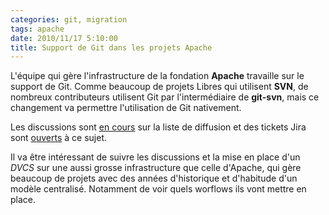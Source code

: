 ```yaml
---
categories: git, migration
tags: apache
date: 2010/11/17 5:10:00
title: Support de Git dans les projets Apache
---
```


L'équipe qui gère l'infrastructure de la fondation **Apache** travaille sur le support de Git. Comme beaucoup de projets Libres qui utilisent **SVN**, de nombreux contributeurs utilisent Git par l'intermédiaire de **git-svn**, mais ce changement va permettre l'utilisation de Git nativement.

Les discussions sont [en cours](http://markmail.org/message/7ztq2pwm6456zqmy) sur la liste de diffusion et des tickets Jira sont [ouverts](https://issues.apache.org/jira/browse/INFRA/component/12312655) à ce sujet.

Il va être intéressant de suivre les discussions et la mise en place d'un *DVCS* sur une aussi grosse infrastructure que celle d'Apache, qui gère beaucoup de projets avec des années d'historique et d'habitude d'un modèle centralisé. Notamment de voir quels worflows ils vont mettre en place.
